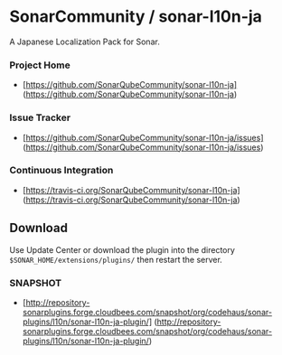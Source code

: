SonarCommunity / sonar-l10n-ja
==============================

A Japanese Localization Pack for Sonar.

### Project Home
+ [https://github.com/SonarQubeCommunity/sonar-l10n-ja]
(https://github.com/SonarQubeCommunity/sonar-l10n-ja)

### Issue Tracker
+ [https://github.com/SonarQubeCommunity/sonar-l10n-ja/issues]
(https://github.com/SonarQubeCommunity/sonar-l10n-ja/issues)

### Continuous Integration
+ [https://travis-ci.org/SonarQubeCommunity/sonar-l10n-ja]
(https://travis-ci.org/SonarQubeCommunity/sonar-l10n-ja)


Download
--------

Use Update Center or download the plugin into the directory `$SONAR_HOME/extensions/plugins/` then restart the server.

### SNAPSHOT
+ [http://repository-sonarplugins.forge.cloudbees.com/snapshot/org/codehaus/sonar-plugins/l10n/sonar-l10n-ja-plugin/]
(http://repository-sonarplugins.forge.cloudbees.com/snapshot/org/codehaus/sonar-plugins/l10n/sonar-l10n-ja-plugin/)
